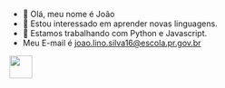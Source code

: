 - 👋 Olá, meu nome é João
- 👀 Estou interessado em aprender novas linguagens.
- 🌱 Estamos trabalhando com Python e Javascript.
- Meu E-mail é joao.lino.silva16@escola.pr.gov.br

<img src="https://icongr.am/devicon/python-original-wordmark.svg?size=131&color=currentColor " width="40" height="40"/>
